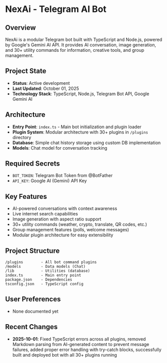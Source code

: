 # NexAi - Telegram AI Bot

## Overview
NexAi is a modular Telegram bot built with TypeScript and Node.js, powered by Google's Gemini AI API. It provides AI conversation, image generation, and 30+ utility commands for information, creative tools, and group management.

## Project State
- **Status**: Active development
- **Last Updated**: October 01, 2025
- **Technology Stack**: TypeScript, Node.js, Telegram Bot API, Google Gemini AI

## Architecture
- **Entry Point**: `index.ts` - Main bot initialization and plugin loader
- **Plugin System**: Modular architecture with 30+ plugins in `/plugins` directory
- **Database**: Simple chat history storage using custom DB implementation
- **Models**: Chat model for conversation tracking

## Required Secrets
- `BOT_TOKEN`: Telegram Bot Token from @BotFather
- `API_KEY`: Google AI (Gemini) API Key

## Key Features
- AI-powered conversations with context awareness
- Live internet search capabilities
- Image generation with aspect ratio support
- 30+ utility commands (weather, crypto, translate, QR codes, etc.)
- Group management features (polls, welcome messages)
- Modular plugin architecture for easy extensibility

## Project Structure
```
/plugins        - All bot command plugins
/models         - Data models (Chat)
/lib            - Utilities (database)
index.ts        - Main entry point
package.json    - Dependencies
tsconfig.json   - TypeScript config
```

## User Preferences
- None documented yet

## Recent Changes
- **2025-10-01**: Fixed TypeScript errors across all plugins, removed Markdown parsing from AI-generated content to prevent message failures, added proper error handling with try-catch blocks, successfully built and deployed bot with all 30+ plugins running
